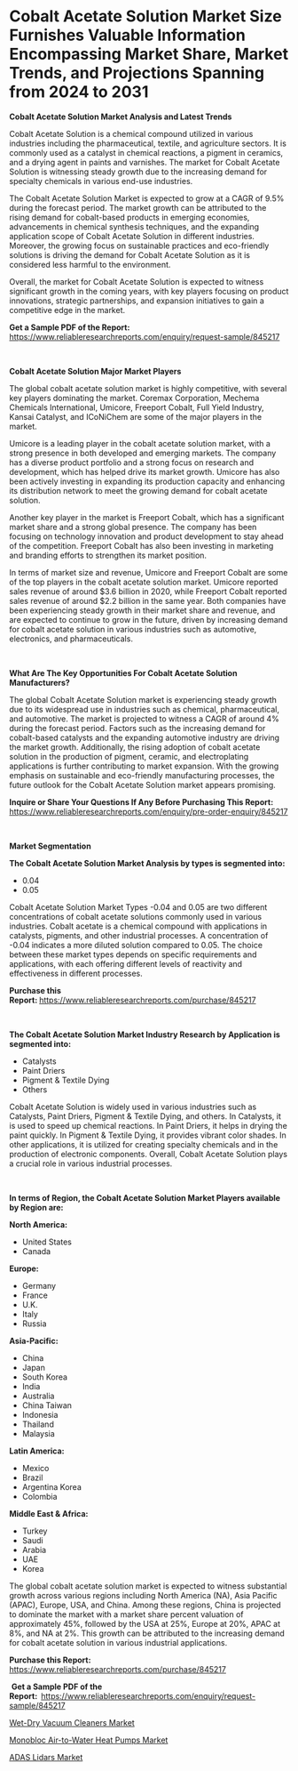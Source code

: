 <p><h1>Cobalt Acetate Solution Market Size Furnishes Valuable Information Encompassing Market Share, Market Trends, and Projections Spanning from 2024 to 2031</h1></p><p><strong>Cobalt Acetate Solution Market Analysis and Latest Trends</strong></p>
<p><p>Cobalt Acetate Solution is a chemical compound utilized in various industries including the pharmaceutical, textile, and agriculture sectors. It is commonly used as a catalyst in chemical reactions, a pigment in ceramics, and a drying agent in paints and varnishes. The market for Cobalt Acetate Solution is witnessing steady growth due to the increasing demand for specialty chemicals in various end-use industries.</p><p>The Cobalt Acetate Solution Market is expected to grow at a CAGR of 9.5% during the forecast period. The market growth can be attributed to the rising demand for cobalt-based products in emerging economies, advancements in chemical synthesis techniques, and the expanding application scope of Cobalt Acetate Solution in different industries. Moreover, the growing focus on sustainable practices and eco-friendly solutions is driving the demand for Cobalt Acetate Solution as it is considered less harmful to the environment.</p><p>Overall, the market for Cobalt Acetate Solution is expected to witness significant growth in the coming years, with key players focusing on product innovations, strategic partnerships, and expansion initiatives to gain a competitive edge in the market.</p></p>
<p><strong>Get a Sample PDF of the Report:&nbsp;</strong> <a href="https://www.reliableresearchreports.com/enquiry/request-sample/845217">https://www.reliableresearchreports.com/enquiry/request-sample/845217</a></p>
<p>&nbsp;</p>
<p><strong>Cobalt Acetate Solution Major Market Players</strong></p>
<p><p>The global cobalt acetate solution market is highly competitive, with several key players dominating the market. Coremax Corporation, Mechema Chemicals International, Umicore, Freeport Cobalt, Full Yield Industry, Kansai Catalyst, and ICoNiChem are some of the major players in the market.</p><p>Umicore is a leading player in the cobalt acetate solution market, with a strong presence in both developed and emerging markets. The company has a diverse product portfolio and a strong focus on research and development, which has helped drive its market growth. Umicore has also been actively investing in expanding its production capacity and enhancing its distribution network to meet the growing demand for cobalt acetate solution.</p><p>Another key player in the market is Freeport Cobalt, which has a significant market share and a strong global presence. The company has been focusing on technology innovation and product development to stay ahead of the competition. Freeport Cobalt has also been investing in marketing and branding efforts to strengthen its market position.</p><p>In terms of market size and revenue, Umicore and Freeport Cobalt are some of the top players in the cobalt acetate solution market. Umicore reported sales revenue of around $3.6 billion in 2020, while Freeport Cobalt reported sales revenue of around $2.2 billion in the same year. Both companies have been experiencing steady growth in their market share and revenue, and are expected to continue to grow in the future, driven by increasing demand for cobalt acetate solution in various industries such as automotive, electronics, and pharmaceuticals.</p></p>
<p>&nbsp;</p>
<p><strong>What Are The Key Opportunities For Cobalt Acetate Solution Manufacturers?</strong></p>
<p><p>The global Cobalt Acetate Solution market is experiencing steady growth due to its widespread use in industries such as chemical, pharmaceutical, and automotive. The market is projected to witness a CAGR of around 4% during the forecast period. Factors such as the increasing demand for cobalt-based catalysts and the expanding automotive industry are driving the market growth. Additionally, the rising adoption of cobalt acetate solution in the production of pigment, ceramic, and electroplating applications is further contributing to market expansion. With the growing emphasis on sustainable and eco-friendly manufacturing processes, the future outlook for the Cobalt Acetate Solution market appears promising.</p></p>
<p><strong>Inquire or Share Your Questions If Any Before Purchasing This Report:</strong> <a href="https://www.reliableresearchreports.com/enquiry/pre-order-enquiry/845217">https://www.reliableresearchreports.com/enquiry/pre-order-enquiry/845217</a></p>
<p>&nbsp;</p>
<p><strong>Market Segmentation</strong></p>
<p><strong>The Cobalt Acetate Solution Market Analysis by types is segmented into:</strong></p>
<p><ul><li>0.04</li><li>0.05</li></ul></p>
<p><p>Cobalt Acetate Solution Market Types -0.04 and 0.05 are two different concentrations of cobalt acetate solutions commonly used in various industries. Cobalt acetate is a chemical compound with applications in catalysts, pigments, and other industrial processes. A concentration of -0.04 indicates a more diluted solution compared to 0.05. The choice between these market types depends on specific requirements and applications, with each offering different levels of reactivity and effectiveness in different processes.</p></p>
<p><strong>Purchase this Report:&nbsp;</strong><a href="https://www.reliableresearchreports.com/purchase/845217">https://www.reliableresearchreports.com/purchase/845217</a></p>
<p>&nbsp;</p>
<p><strong>The Cobalt Acetate Solution Market Industry Research by Application is segmented into:</strong></p>
<p><ul><li>Catalysts</li><li>Paint Driers</li><li>Pigment & Textile Dying</li><li>Others</li></ul></p>
<p><p>Cobalt Acetate Solution is widely used in various industries such as Catalysts, Paint Driers, Pigment & Textile Dying, and others. In Catalysts, it is used to speed up chemical reactions. In Paint Driers, it helps in drying the paint quickly. In Pigment & Textile Dying, it provides vibrant color shades. In other applications, it is utilized for creating specialty chemicals and in the production of electronic components. Overall, Cobalt Acetate Solution plays a crucial role in various industrial processes.</p></p>
<p>&nbsp;</p>
<p><strong>In terms of Region, the Cobalt Acetate Solution Market Players available by Region are:</strong></p>
<p>
    <p> <strong> North America: </strong>
        <ul>
            <li>United States</li>
            <li>Canada</li>
        </ul>
        </p> 
    <p> <strong> Europe: </strong>
        <ul>
            <li>Germany</li>
            <li>France</li>
            <li>U.K.</li>
            <li>Italy</li>
            <li>Russia</li>
        </ul>
        </p> 
    <p> <strong> Asia-Pacific: </strong>
        <ul>
            <li>China</li>
            <li>Japan</li>
            <li>South Korea</li>
            <li>India</li>
            <li>Australia</li>
            <li>China Taiwan</li>
            <li>Indonesia</li>
            <li>Thailand</li>
            <li>Malaysia</li>
        </ul>
        </p> 
    <p> <strong> Latin America: </strong>
        <ul>
            <li>Mexico</li>
            <li>Brazil</li>
            <li>Argentina Korea</li>
            <li>Colombia</li>
        </ul>
        </p> 
    <p> <strong> Middle East & Africa: </strong>
        <ul>
            <li>Turkey</li>
            <li>Saudi</li>
            <li>Arabia</li>
            <li>UAE</li>
            <li>Korea</li>
        </ul>
    </p>
    </p>
<p><p>The global cobalt acetate solution market is expected to witness substantial growth across various regions including North America (NA), Asia Pacific (APAC), Europe, USA, and China. Among these regions, China is projected to dominate the market with a market share percent valuation of approximately 45%, followed by the USA at 25%, Europe at 20%, APAC at 8%, and NA at 2%. This growth can be attributed to the increasing demand for cobalt acetate solution in various industrial applications.</p></p>
<p><strong>Purchase this Report: </strong><a href="https://www.reliableresearchreports.com/purchase/845217">https://www.reliableresearchreports.com/purchase/845217</a></p>
<p>&nbsp;<strong>Get a Sample PDF of the Report:&nbsp;&nbsp;</strong><a href="https://www.reliableresearchreports.com/enquiry/request-sample/845217">https://www.reliableresearchreports.com/enquiry/request-sample/845217</a></p>
<p><strong></strong></p>
<p><p><a href="https://view.publitas.com/reportprime-1/wet-dry-vacuum-cleaners-market-furnish-information-about-market-size-market-share-market-dynamics-and-projections-spanning-from-2023-to-2030/">Wet-Dry Vacuum Cleaners Market</a></p><p><a href="https://view.publitas.com/reportprime-1/monobloc-air-to-water-heat-pumps-market-analysis-and-market-size-global-industry-overview-market-segmentation-and-forecast-2023-to-2030/">Monobloc Air-to-Water Heat Pumps Market</a></p><p><a href="https://view.publitas.com/reportprime-1/adas-lidars-market-challenges-opportunities-and-growth-drivers-and-major-market-players-forecasted-for-period-from-2023-2030/">ADAS Lidars Market</a></p></p>